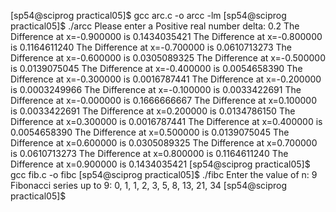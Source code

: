 [sp54@sciprog practical05]$ gcc arc.c -o arcc -lm
[sp54@sciprog practical05]$ ./arcc
Please enter a Positive real number delta:
0.2
The Difference at x=-0.900000 is 0.1434035421
The Difference at x=-0.800000 is 0.1164611240
The Difference at x=-0.700000 is 0.0610713273
The Difference at x=-0.600000 is 0.0305089325
The Difference at x=-0.500000 is 0.0139075045
The Difference at x=-0.400000 is 0.0054658390
The Difference at x=-0.300000 is 0.0016787441
The Difference at x=-0.200000 is 0.0003249966
The Difference at x=-0.100000 is 0.0033422691
The Difference at x=-0.000000 is 0.1666666667
The Difference at x=0.100000 is 0.0033422691
The Difference at x=0.200000 is 0.0134786150
The Difference at x=0.300000 is 0.0016787441
The Difference at x=0.400000 is 0.0054658390
The Difference at x=0.500000 is 0.0139075045
The Difference at x=0.600000 is 0.0305089325
The Difference at x=0.700000 is 0.0610713273
The Difference at x=0.800000 is 0.1164611240
The Difference at x=0.900000 is 0.1434035421
[sp54@sciprog practical05]$ gcc fib.c -o fibc
[sp54@sciprog practical05]$ ./fibc
Enter the value of n: 9
Fibonacci series up to 9:
0, 1, 1, 2, 3, 5, 8, 13, 21, 34
[sp54@sciprog practical05]$